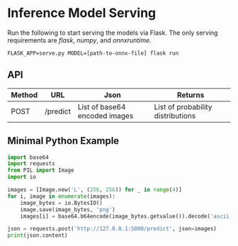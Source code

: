 # Inference Model Serving

Run the following to start serving the models via Flask. The only serving requirements are *flask*, *numpy*, and *onnxruntime*.
```shell
FLASK_APP=serve.py MODEL=[path-to-onnx-file] flask run
```

## API

| Method      | URL         | Json                          | Returns                           |
| ----------- | ----------- | ----------------------------- | --------------------------------- |
| POST        | /predict    | List of base64 encoded images | List of probability distributions |

## Minimal Python Example
```python
import base64
import requests
from PIL import Image
import io

images = [Image.new('L', (256, 256)) for _ in range(4)]
for i, image in enumerate(images):
    image_bytes = io.BytesIO()
    image.save(image_bytes, 'png')
    images[i] = base64.b64encode(image_bytes.getvalue()).decode('ascii')

json = requests.post('http://127.0.0.1:5000/predict', json=images)
print(json.content)
```